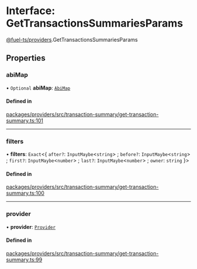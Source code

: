 # Interface: GetTransactionsSummariesParams

[@fuel-ts/providers](/api/Providers/index.md).GetTransactionsSummariesParams

## Properties

### abiMap

• `Optional` **abiMap**: [`AbiMap`](/api/Providers/index.md#abimap)

#### Defined in

[packages/providers/src/transaction-summary/get-transaction-summary.ts:101](https://github.com/FuelLabs/fuels-ts/blob/5ff795dc/packages/providers/src/transaction-summary/get-transaction-summary.ts#L101)

___

### filters

• **filters**: `Exact`&lt;{ `after?`: `InputMaybe`&lt;`string`\> ; `before?`: `InputMaybe`&lt;`string`\> ; `first?`: `InputMaybe`&lt;`number`\> ; `last?`: `InputMaybe`&lt;`number`\> ; `owner`: `string`  }\>

#### Defined in

[packages/providers/src/transaction-summary/get-transaction-summary.ts:100](https://github.com/FuelLabs/fuels-ts/blob/5ff795dc/packages/providers/src/transaction-summary/get-transaction-summary.ts#L100)

___

### provider

• **provider**: [`Provider`](/api/Providers/Provider.md)

#### Defined in

[packages/providers/src/transaction-summary/get-transaction-summary.ts:99](https://github.com/FuelLabs/fuels-ts/blob/5ff795dc/packages/providers/src/transaction-summary/get-transaction-summary.ts#L99)
